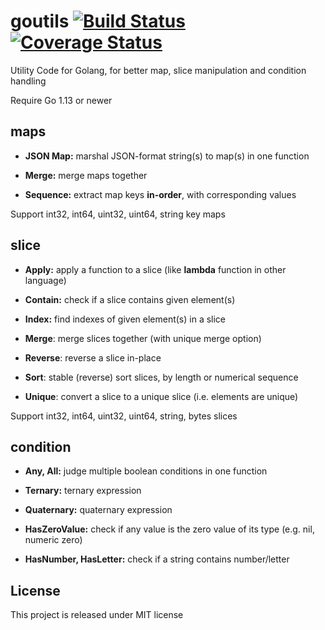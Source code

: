 # goutils [![Build Status](https://travis-ci.org/WayneJz/goutils.svg?branch=master)](https://travis-ci.org/WayneJz/goutils) [![Coverage Status](https://coveralls.io/repos/github/WayneJz/goutils/badge.svg?branch=master)](https://coveralls.io/github/WayneJz/goutils?branch=master)
Utility Code for Golang, for better map, slice manipulation and condition handling

Require Go 1.13 or newer

## maps

- **JSON Map:** marshal JSON-format string(s) to map(s) in one function

- **Merge:** merge maps together

- **Sequence:** extract map keys **in-order**, with corresponding values

Support int32, int64, uint32, uint64, string key maps

## slice

- **Apply:** apply a function to a slice (like **lambda** function in other language)

- **Contain:** check if a slice contains given element(s)

- **Index:** find indexes of given element(s) in a slice

- **Merge**: merge slices together (with unique merge option)

- **Reverse**: reverse a slice in-place

- **Sort**: stable (reverse) sort slices, by length or numerical sequence

- **Unique**: convert a slice to a unique slice (i.e. elements are unique)

Support int32, int64, uint32, uint64, string, bytes slices

## condition

- **Any, All:** judge multiple boolean conditions in one function

- **Ternary:** ternary expression

- **Quaternary:** quaternary expression

- **HasZeroValue:** check if any value is the zero value of its type (e.g. nil, numeric zero)

- **HasNumber, HasLetter:** check if a string contains number/letter


## License

This project is released under MIT license
